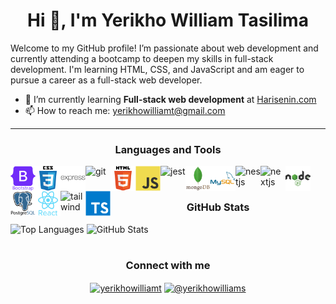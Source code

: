 <h1 align="center">
  Hi 👋, I'm Yerikho William Tasilima
</h1>
Welcome to my GitHub profile! I’m passionate about web development and currently attending a bootcamp to deepen my skills in full-stack development. I'm learning HTML, CSS, and JavaScript and am eager to pursue a career as a full-stack web developer.

- 🌱 I’m currently learning **Full-stack web development** at [Harisenin.com](https://harisenin.com)
- 📫 How to reach me: [yerikhowilliamt@gmail.com](mailto:yerikhowilliamt@gmail.com)

---

<h3 align="center">Languages and Tools</h3> 

<p>
  <img align="left" src="https://raw.githubusercontent.com/devicons/devicon/master/icons/bootstrap/bootstrap-plain-wordmark.svg" alt="bootstrap" width="40" height="40"/>
<img align="left" src="https://raw.githubusercontent.com/devicons/devicon/master/icons/css3/css3-original-wordmark.svg" alt="css3" width="40" height="40"/>
<img align="left" src="https://raw.githubusercontent.com/devicons/devicon/master/icons/express/express-original-wordmark.svg" alt="express" width="40" height="40"/>
<img align="left" src="https://www.vectorlogo.zone/logos/git-scm/git-scm-icon.svg" alt="git" width="40" height="40"/>
<img align="left" src="https://raw.githubusercontent.com/devicons/devicon/master/icons/html5/html5-original-wordmark.svg" alt="html5" width="40" height="40"/>
<img align="left" src="https://raw.githubusercontent.com/devicons/devicon/master/icons/javascript/javascript-original.svg" alt="javascript" width="40" height="40"/>
<img align="left" src="https://www.vectorlogo.zone/logos/jestjsio/jestjsio-icon.svg" alt="jest" width="40" height="40"/>
<img align="left" src="https://raw.githubusercontent.com/devicons/devicon/master/icons/mongodb/mongodb-original-wordmark.svg" alt="mongodb" width="40" height="40"/>
<img align="left" src="https://raw.githubusercontent.com/devicons/devicon/master/icons/mysql/mysql-original-wordmark.svg" alt="mysql" width="40" height="40"/>
<img align="left" src="https://avatars.githubusercontent.com/u/28507035?s=200&v=4" alt="nestjs" width="40" height="40"/>
<img align="left" src="https://cdn.worldvectorlogo.com/logos/nextjs-2.svg" alt="nextjs" width="40" height="40"/>
<img align="left" src="https://raw.githubusercontent.com/devicons/devicon/master/icons/nodejs/nodejs-original-wordmark.svg" alt="nodejs" width="40" height="40"/>
<img align="left" src="https://raw.githubusercontent.com/devicons/devicon/master/icons/postgresql/postgresql-original-wordmark.svg" alt="postgresql" width="40" height="40"/>
<img align="left" src="https://raw.githubusercontent.com/devicons/devicon/master/icons/react/react-original-wordmark.svg" alt="react" width="40" height="40"/>
<img align="left" src="https://www.vectorlogo.zone/logos/tailwindcss/tailwindcss-icon.svg" alt="tailwind" width="40" height="40"/>
<img align="left" src="https://raw.githubusercontent.com/devicons/devicon/master/icons/typescript/typescript-original.svg" alt="typescript" width="40" height="40"/>
</p>
<br/>

#

<h3 align="center">GitHub Stats</h3>

![Top Languages](https://github-readme-stats.vercel.app/api/top-langs?username=yerikhowilliamt&show_icons=true&locale=en&layout=compact)
![GitHub Stats](https://github-readme-stats.vercel.app/api?username=yerikhowilliamt&show_icons=true&locale=en)

#

<h3 align="center">Connect with me</h3>

<p align="center">
<a href="https://linkedin.com/in/yerikhowilliamt" target="blank"><img align="center" src="https://raw.githubusercontent.com/rahuldkjain/github-profile-readme-generator/master/src/images/icons/Social/linked-in-alt.svg" alt="yerikhowilliamt" height="30" width="40" /></a>
<a href="https://instagram.com/@yerikhowilliams" target="blank"><img align="center" src="https://raw.githubusercontent.com/rahuldkjain/github-profile-readme-generator/master/src/images/icons/Social/instagram.svg" alt="@yerikhowilliams" height="30" width="40" /></a>
</p>
